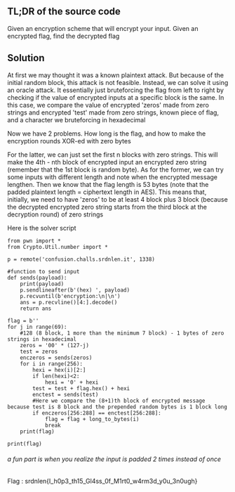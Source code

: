 ## TL;DR of the source code
Given an encryption scheme that will encrypt your input. Given an encrypted flag, find the decrypted flag

## Solution
At first we may thought it was a known plaintext attack. But because of the initial random block, this attack is not feasible. Instead, we can solve it using an oracle attack. It essentially just bruteforcing the flag from left to right by checking if the value of encrypted inputs at a specific block is the same. In this case, we compare the value of encrypted 'zeros' made from zero strings and encrypted 'test' made from zero strings, known piece of flag, and a character we bruteforcing in hexadecimal 

Now we have 2 problems. How long is the flag, and how to make the encryption rounds XOR-ed with zero bytes

For the latter, we can just set the first n blocks with zero strings. This will make the 4th - nth block of encrypted input an encrypted zero string (remember that the 1st block is random byte).
As for the former, we can try some inputs with different length and note when the encrypted message lengthen. Then we know that the flag length is 53 bytes (note that the padded plaintext length = ciphertext length in AES). This means that, initially, we need to have 'zeros' to be at least 4 block plus 3 block (because the decrypted encrypted zero string starts from the third block at the decryption round) of zero strings

Here is the solver script
```
from pwn import *
from Crypto.Util.number import *

p = remote('confusion.challs.srdnlen.it', 1338)

#function to send input
def sends(payload):
    print(payload)
    p.sendlineafter(b'(hex) ', payload)
    p.recvuntil(b'encryption:\n|\n')
    ans = p.recvline()[4:].decode()
    return ans

flag = b''
for j in range(69):
    #128 (8 block, 1 more than the minimum 7 block) - 1 bytes of zero strings in hexadecimal 
    zeros = '00' * (127-j)
    test = zeros
    enczeros = sends(zeros)
    for i in range(256):
        hexi = hex(i)[2:]
        if len(hexi)<2:
            hexi = '0' + hexi
        test = test + flag.hex() + hexi
        enctest = sends(test)
        #Here we compare the (8+1)th block of encrypted message because test is 8 block and the prepended random bytes is 1 block long
        if enczeros[256:288] == enctest[256:288]:
            flag = flag + long_to_bytes(i)
            break
    print(flag)

print(flag)
```
###### a fun part is when you realize the input is padded 2 times instead of once

Flag : srdnlen{I_h0p3_th15_Gl4ss_0f_M1rt0_w4rm3d_y0u_3n0ugh}
